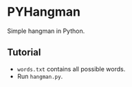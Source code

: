 # PYHangman
Simple hangman in Python.

## Tutorial
- `words.txt` contains all possible words.
- Run `hangman.py`.
